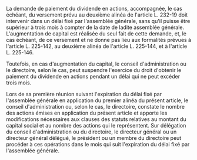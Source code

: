 La demande de paiement du dividende en actions, accompagnée, le cas échéant, du versement prévu au deuxième alinéa de l'article L. 232-19 doit intervenir dans un délai fixé par l'assemblée générale, sans qu'il puisse être supérieur à trois mois à compter de la date de ladite assemblée générale. L'augmentation de capital est réalisée du seul fait de cette demande, et, le cas échéant, de ce versement et ne donne pas lieu aux formalités prévues à l'article L. 225-142, au deuxième alinéa de l'article L. 225-144, et à l'article L. 225-146. 


Toutefois, en cas d'augmentation du capital, le conseil d'administration ou le directoire, selon le cas, peut suspendre l'exercice du droit d'obtenir le paiement du dividende en actions pendant un délai qui ne peut excéder trois mois. 


Lors de sa première réunion suivant l'expiration du délai fixé par l'assemblée générale en application du premier alinéa du présent article, le conseil d'administration ou, selon le cas, le directoire, constate le nombre des actions émises en application du présent article et apporte les modifications nécessaires aux clauses des statuts relatives au montant du capital social et au nombre des actions qui le représentent. Sur délégation du conseil d'administration ou du directoire, le directeur général ou un directeur général délégué, le président ou un membre du directoire peut procéder à ces opérations dans le mois qui suit l'expiration du délai fixé par l'assemblée générale.

